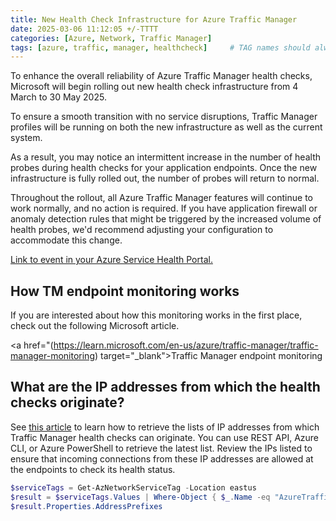 ```yaml
---
title: New Health Check Infrastructure for Azure Traffic Manager
date: 2025-03-06 11:12:05 +/-TTTT
categories: [Azure, Network, Traffic Manager]
tags: [azure, traffic, manager, healthcheck]     # TAG names should always be lowercase
---
```


To enhance the overall reliability of Azure Traffic Manager health checks, Microsoft will begin rolling out new health check infrastructure from 4 March to 30 May 2025.

To ensure a smooth transition with no service disruptions, Traffic Manager profiles will be running on both the new infrastructure as well as the current system.

As a result, you may notice an intermittent increase in the number of health probes during health checks for your application endpoints. Once the new infrastructure is fully rolled out, the number of probes will return to normal.

Throughout the rollout, all Azure Traffic Manager features will continue to work normally, and no action is required. If you have application firewall or anomaly detection rules that might be triggered by the increased volume of health probes, we'd recommend adjusting your configuration to accommodate this change.

 <a href="https://app.azure.com/h/ZKKJ-HX0/e44718R" target="_blank">Link to event in your Azure Service Health Portal.</a>

 ## How TM endpoint monitoring works

 If you are interested about how this monitoring works in the first place, check out the following Microsoft article.

<a href="(https://learn.microsoft.com/en-us/azure/traffic-manager/traffic-manager-monitoring) target="_blank">Traffic Manager endpoint monitoring</a>

## What are the IP addresses from which the health checks originate?

See <a href="https://learn.microsoft.com/en-us/azure/virtual-network/service-tags-overview#use-the-service-tag-discovery-api" target="_blank">this article</a> to learn how to retrieve the lists of IP addresses from which Traffic Manager health checks can originate. You can use REST API, Azure CLI, or Azure PowerShell to retrieve the latest list. Review the IPs listed to ensure that incoming connections from these IP addresses are allowed at the endpoints to check its health status.

```powershell
$serviceTags = Get-AzNetworkServiceTag -Location eastus
$result = $serviceTags.Values | Where-Object { $_.Name -eq "AzureTrafficManager" }
$result.Properties.AddressPrefixes
```